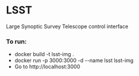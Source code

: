 # LSST
Large Synoptic Survey Telescope control interface

### To run:
* docker build -t lsst-img .
* docker run -p 3000:3000 -d --name lsst lsst-img
* Go to http://localhost:3000